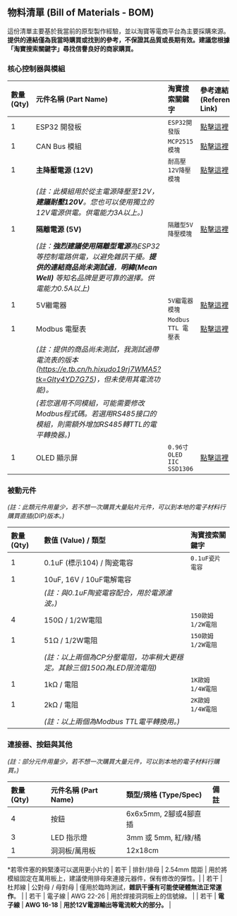 ## 物料清單 (Bill of Materials - BOM)

這份清單主要基於我當前的原型製作經驗，並以淘寶等電商平台為主要採購來源。
**提供的連結僅為我當時購買或找到的參考，不保證其品質或長期有效。建議您根據「淘寶搜索關鍵字」尋找信譽良好的商家購買。**

### 核心控制器與模組

| 數量 (Qty) | 元件名稱 (Part Name) | 淘寶搜索關鍵字 | 參考連結 (Reference Link) |
| :--- | :--- | :--- | :--- |
| 1 | ESP32 開發板 | `ESP32開發版` | [點擊這裡](https://e.tb.cn/h.hiRBgOphii6aqCW?tk=dw2z4YwBA1k) |
| 1 | CAN Bus 模組 | `MCP2515模塊` | [點擊這裡](https://e.tb.cn/h.hiQmzbQqu1oH8JV?tk=z7kX4YDbctz) |
| 1 | **主降壓電源 (12V)** | `耐高壓12V降壓模塊` | [點擊這裡](https://e.tb.cn/h.hikC8w5RuqK0mvh?tk=xkQA4YDcYHa) |
| | *(註：此模組用於從主電源降壓至12V，**建議耐壓120V**。您也可以使用獨立的12V電源供電。供電能力3A以上。)* | | |
| 1 | **隔離電源 (5V)** | `隔離型5V降壓模塊` | [點擊這裡](https://e.tb.cn/h.hiP0i4nqXiX4U1B?tk=NPg84YDVGRk) |
| | *(註：**強烈建議使用隔離型電源**為ESP32等控制電路供電，以避免雜訊干擾。**提供的連結商品尚未測試過**，**明緯(Mean Well)** 等知名品牌是更可靠的選擇。供電能力0.5A以上)* | | |
| 1 | 5V繼電器 | `5V繼電器模塊` | [點擊這裡](https://e.tb.cn/h.hiQtbJft1vH2RAP?tk=Pgtz4YDUVTH) |
| 1 | Modbus 電壓表 | `Modbus TTL 電壓表` | [點擊這裡](https://e.tb.cn/h.hi8TrepPK8OLpep?tk=3v2l4YD77uj) |
| | *(註：提供的商品尚未測試，我測試過帶電流表的版本(<https://e.tb.cn/h.hixudo19rj7WMA5?tk=GIty4YD7G75>)，但未使用其電流功能)。*| | |
| | *(若您選用不同模組，可能需要修改Modbus程式碼。若選用RS485接口的模組，則需額外增加RS485轉TTL的電平轉換器。)* | | |
| 1 | OLED 顯示屏 | `0.96寸 OLED IIC` `SSD1306` | [點擊這裡](https://e.tb.cn/h.hiQxBdKZhg7zoPj?tk=GMqx4YDidKZ) |

### 被動元件

*(註：此類元件用量少，若不想一次購買大量貼片元件，可以到本地的電子材料行購買直插(DIP)版本。)*

| 數量 (Qty) | 數值 (Value) / 類型 | 淘寶搜索關鍵字 |
| :--- | :--- | :--- |
| 1 | 0.1uF (標示104) / 陶瓷電容| `0.1uF瓷片電容` |
| 1 | 10uF, 16V / 10uF電解電容  |  |
| | *(註：與0.1uF陶瓷電容配合，用於電源濾波。)* | |
| 4 | 150Ω / 1/2W電阻 | `150歐姆 1/2W電阻` |
| 1 | 51Ω / 1/2W電阻 | `150歐姆 1/2W電阻` |
| | *(註：以上兩個為CP分壓電阻，功率稍大更穩定。其餘三個150Ω為LED限流電阻)* | |
| 1 | 1kΩ / 電阻 | `1K歐姆 1/4W電阻` |
| 1 | 2kΩ / 電阻 | `2K歐姆 1/4W電阻` |
| | *(註：以上兩個為Modbus TTL電平轉換用。)* | |

### 連接器、按鈕與其他 

*(註：部分元件用量少，若不想一次購買大量元件，可以到本地的電子材料行購買。)*


| 數量 (Qty) | 元件名稱 (Part Name) | 類型/規格 (Type/Spec) | 備註 |
| :--- | :--- | :--- | :--- |
| 4 | 按鈕 | 6x6x5mm, 2腳或4腳直插 | |
| 3 | LED 指示燈 | 3mm 或 5mm, 紅/綠/橘 |
| 1 | 洞洞板/萬用板 | 12x18cm |
*若零件塞的夠緊湊可以選用更小片的
| 若干 | 排針/排母 | 2.54mm 間距 | 用於將模組固定在萬用板上，建議使用排母來連接元器件，保有修改的彈性。|
| 若干 | 杜邦線 | 公對母 / 母對母 | 僅用於臨時測試，**雜訊干擾有可能使硬體無法正常運作**。 |
| 若干 | 電子線 | AWG 22-26 | 用於焊接洞洞板上的信號線。 |
| 若干 | **電子線** | **AWG 16-18** | **用於12V電源輸出等電流較大的部分。** |
